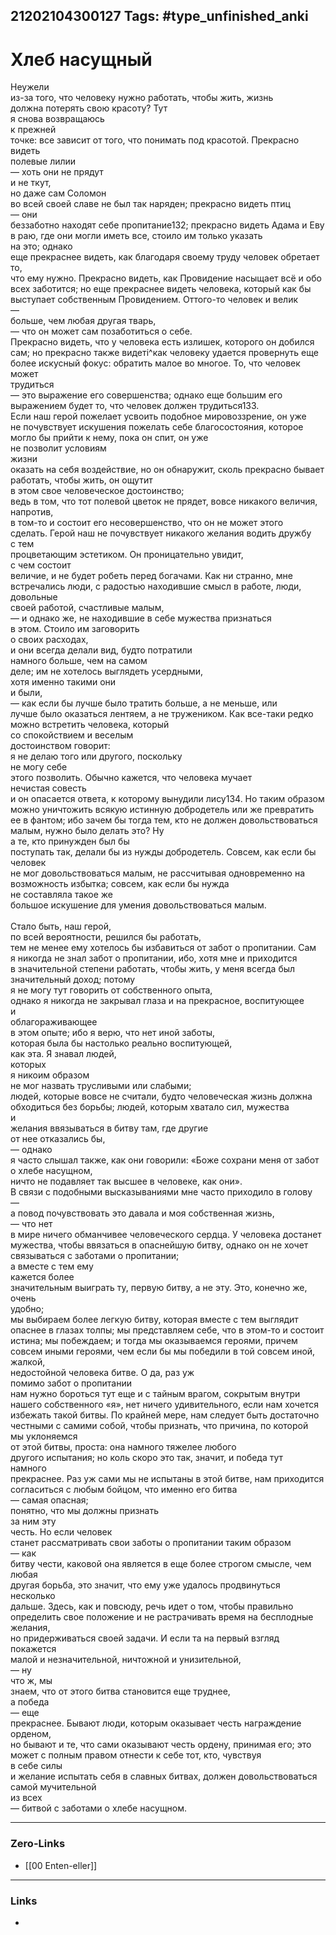 21202104300127
Tags: #type_unfinished_anki
---
# Хлеб насущный

Неужели <br>из-за того, что человеку нужно работать, чтобы жить, жизнь <br>должна потерять свою красоту? Тут <br>я снова возвращаюсь <br>к прежней <br>точке: все зависит от того, что понимать под красотой. Прекрасно видеть <br>полевые лилии <br>— хоть они не прядут <br>и не ткут, <br>но даже сам Соломон <br>во всей своей славе не был так наряден; прекрасно видеть птиц <br>— они <br>беззаботно находят себе пропитание132; прекрасно видеть Адама и Еву <br>в раю, где они могли иметь все, стоило им только указать <br>на это; однако <br>еще прекраснее видеть, как благодаря своему труду человек обретает то, <br>что ему нужно. Прекрасно видеть, как Провидение насыщает всё и обо <br>всех заботится; но еще прекраснее видеть человека, который как бы <br>выступает собственным Провидением. Оттого-то человек и велик <br>— <br>больше, чем любая другая тварь, <br>— что он может сам позаботиться о себе. <br>Прекрасно видеть, что у человека есть излишек, которого он добился <br>сам; но прекрасно также видеті^как человеку удается провернуть еще <br>более искусный фокус: обратить малое во многое. То, что человек может <br>трудиться <br>— это выражение его совершенства; однако еще большим его <br>выражением будет то, что человек должен трудиться133. <br>Если наш герой пожелает усвоить подобное мировоззрение, он уже <br>не почувствует искушения пожелать себе благосостояния, которое <br>могло бы прийти к нему, пока он спит, он уже <br>не позволит условиям <br>жизни <br>оказать на себя воздействие, но он обнаружит, сколь прекрасно бывает <br>работать, чтобы жить, он ощутит <br>в этом свое человеческое достоинство; <br>ведь в том, что тот полевой цветок не прядет, вовсе никакого величия, <br>напротив, <br>в том-то и состоит его несовершенство, что он не может этого <br>сделать. Герой наш не почувствует никакого желания водить дружбу <br>с тем <br>процветающим эстетиком. Он проницательно увидит, <br>с чем состоит <br>величие, и не будет робеть перед богачами. Как ни странно, мне <br>встречались люди, с радостью находившие смысл в работе, люди, довольные <br>своей работой, счастливые малым, <br>— и однако же, не находившие в себе мужества признаться <br>в этом. Стоило им заговорить <br>о своих расходах, <br>и они всегда делали вид, будто потратили <br>намного больше, чем на самом <br>деле; им не хотелось выглядеть усердными, <br>хотя именно такими они <br>и были, <br>— как если бы лучше было тратить больше, а не меньше, или <br>лучше было оказаться лентяем, а не тружеником. Как все-таки редко <br>можно встретить человека, который <br>со спокойствием и веселым <br>достоинством говорит: <br>я не делаю того или другого, поскольку <br>не могу себе <br>этого позволить. Обычно кажется, что человека мучает <br>нечистая совесть <br>и он опасается ответа, к которому вынудили лису134. Но таким образом <br>можно уничтожить всякую истинную добродетель или же превратить <br>ее в фантом; ибо зачем бы тогда тем, кто не должен довольствоваться <br>малым, нужно было делать это? Ну <br>а те, кто принужден был бы <br>поступать так, делали бы из нужды добродетель. Совсем, как если бы человек <br>не мог довольствоваться малым, не рассчитывая одновременно на <br>возможность избытка; совсем, как если бы нужда <br>не составляла такое же <br>большое искушение для умения довольствоваться малым. <br><br>Стало быть, наш герой, <br>по всей вероятности, решился бы работать, <br>тем не менее ему хотелось бы избавиться от забот о пропитании. Сам <br>я никогда не знал забот о пропитании, ибо, хотя мне и приходится <br>в значительной степени работать, чтобы жить, у меня всегда был <br>значительный доход; потому <br>я не могу тут говорить от собственного опыта, <br>однако я никогда не закрывал глаза и на прекрасное, воспитующее <br>и <br>облагораживающее <br>в этом опыте; ибо я верю, что нет иной заботы, <br>которая была бы настолько реально воспитующей, <br>как эта. Я знавал людей, <br>которых <br>я никоим образом <br>не мог назвать трусливыми или слабыми; <br>людей, которые вовсе не считали, будто человеческая жизнь должна <br>обходиться без борьбы; людей, которым хватало сил, мужества <br>и <br>желания ввязываться в битву там, где другие <br>от нее отказались бы, <br>— однако <br>я часто слышал также, как они говорили: «Боже сохрани меня от забот <br>о хлебе насущном, <br>ничто не подавляет так высшее в человеке, как они». <br>В связи с подобными высказываниями мне часто приходило в голову <br>— <br>а повод почувствовать это давала и моя собственная жизнь, <br>— что нет <br>в мире ничего обманчивее человеческого сердца. У человека достанет <br>мужества, чтобы ввязаться в опаснейшую битву, однако он не хочет <br>связываться с заботами о пропитании; <br>а вместе с тем ему <br>кажется более <br>значительным выиграть ту, первую битву, а не эту. Это, конечно же, очень <br>удобно; <br>мы выбираем более легкую битву, которая вместе с тем выглядит <br>опаснее в глазах толпы; мы представляем себе, что в этом-то и состоит <br>истина; мы побеждаем; и тогда мы оказываемся героями, причем <br>совсем иными героями, чем если бы мы победили в той совсем иной, жалкой, <br>недостойной человека битве. О да, раз уж <br>помимо забот о пропитании <br>нам нужно бороться тут еще и с тайным врагом, сокрытым внутри <br>нашего собственного «я», нет ничего удивительного, если нам хочется <br>избежать такой битвы. По крайней мере, нам следует быть достаточно <br>честными с самими собой, чтобы признать, что причина, по которой <br>мы уклоняемся <br>от этой битвы, проста: она намного тяжелее любого <br>другого испытания; но коль скоро это так, значит, и победа тут <br>намного <br>прекраснее. Раз уж сами мы не испытаны в этой битве, нам приходится <br>согласиться с любым бойцом, что именно его битва <br>— самая опасная; <br>понятно, что мы должны признать <br>за ним эту <br>честь. Но если человек <br>станет рассматривать свои заботы о пропитании таким образом <br>— как <br>битву чести, каковой она является в еще более строгом смысле, чем любая <br>другая борьба, это значит, что ему уже удалось продвинуться несколько <br>дальше. Здесь, как и повсюду, речь идет о том, чтобы правильно <br>определить свое положение и не растрачивать время на бесплодные желания, <br>но придерживаться своей задачи. И если та на первый взгляд покажется <br>малой и незначительной, ничтожной и унизительной, <br>— ну <br>что ж, мы <br>знаем, что от этого битва становится еще труднее, <br>а победа <br>— еще <br>прекраснее. Бывают люди, которым оказывает честь награждение орденом, <br>но бывают и те, что сами оказывают честь ордену, принимая его; это <br>может с полным правом отнести к себе тот, кто, чувствуя <br>в себе силы <br>и желание испытать себя в славных битвах, должен довольствоваться <br>самой мучительной <br>из всех <br>— битвой с заботами о хлебе насущном.

---
### Zero-Links
- [[00 Enten-eller]]
---
### Links
-